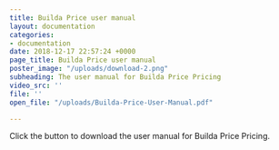 ```yaml
---
title: Builda Price user manual
layout: documentation
categories:
- documentation
date: 2018-12-17 22:57:24 +0000
page_title: Builda Price user manual
poster_image: "/uploads/download-2.png"
subheading: The user manual for Builda Price Pricing
video_src: ''
file: ''
open_file: "/uploads/Builda-Price-User-Manual.pdf"

---
```

Click the button to download the user manual for Builda Price Pricing.